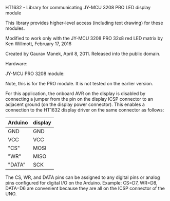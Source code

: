HT1632 - Library for communicating JY-MCU 3208 PRO
LED display module

  This library provides higher-level access (including
  text drawing) for these modules.
  
  Modified to work only with the JY-MCU 3208 PRO
  32x8 red LED matrix
  by Ken Willmott, February 17, 2016

  Created by Gaurav Manek, April 8, 2011.
  Released into the public domain.



Hardware:

JY-MCU PRO 3208 module:

Note, this is for the PRO module. It is not tested on the earlier version.

For this application, the onboard AVR on the display is disabled
by connecting a jumper from the <reset> pin on the display ICSP
connector to an adjacent ground (on the display power connector).
This enables a connection to the HT1632 display driver on the
same connector as follows:

Arduino | display
------- | -------
   GND   |   GND
   VCC   |   VCC
   "CS"  |   MOSI
   "WR"  |   MISO
   "DATA" |  SCK

The CS, WR, and DATA pins can be assigned to any digital pins
or analog pins configured for digital I/O
on the Arduino. Example: CS=D7, WR=D8, DATA=D6 are
convenient because they are all on the ICSP connector of the UNO.
